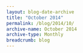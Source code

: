 ```yaml
---
layout: blog-date-archive
title: "October 2014"
permalink: /blog/2014/10/
archive-name: October 2014
archive-type: Monthly
breadcrumb: blog
---
```

